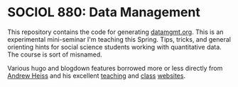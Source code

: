 # SOCIOL 880: Data Management

This repository contains the code for generating [datamgmt.org](https://datamgmt.org/). This is an experimental mini-seminar I'm teaching this Spring. Tips, tricks, and general orienting hints for social science students working with quantitative data. The course is sort of misnamed.

Various hugo and blogdown features borrowed more or less directly from [Andrew Heiss](https://www.andrewheiss.com) and his excellent [teaching](https://statsf18.classes.andrewheiss.com/) and [class](https://econw19.classes.andrewheiss.com/) [websites](https://datavizf18.classes.andrewheiss.com/).
